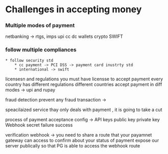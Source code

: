 # Challenges in accepting money 

### Multiple modes of payment 
netbanking -> rtgs, imps 
upi
cc
dc
wallets
crypto
SWIFT

### follow multiple compliances 
    * follow security std 
        * cc payment -> PCI DSS -> payment card inustrty std 
        * international -> swift 

licensesn and regulations
you must have licensse to accept payment 
every country has different regulations 
different countries accept payment in diff modes -> upi and rupay 

fraud detection
prevent any fraud transaction -> 

speacilaized service thay only deals with payment , it is going to take a cut 

process of payment acceptance 
config -> API keys 
            public key 
            private key 
        Webhook secret 
            failure 
            success

verification
webhook -> you need to share a route that your payamnet gateway can access to confirm about your status of payment 
expose our server publically so that PG is able to access the webhook route 



